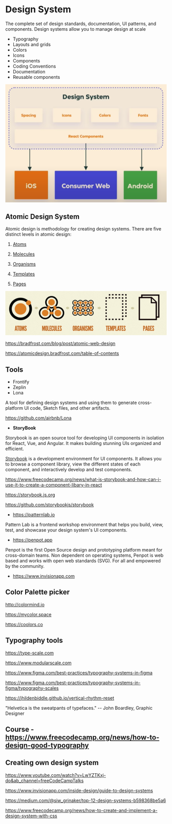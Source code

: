 # Design System

The complete set of design standards, documentation, UI patterns, and components. Design systems allow you to manage design at scale

- Typography
- Layouts and grids
- Colors
- Icons
- Components
- Coding Conventions
- Documentation
- Reusable components

![image](media/Design-System-image1.png)

## Atomic Design System

Atomic design is methodology for creating design systems. There are five distinct levels in atomic design:

1. [Atoms](https://bradfrost.com/blog/post/atomic-web-design/#atoms)

2. [Molecules](https://bradfrost.com/blog/post/atomic-web-design/#molecules)

3. [Organisms](https://bradfrost.com/blog/post/atomic-web-design/#organisms)

4. [Templates](https://bradfrost.com/blog/post/atomic-web-design/#templates)

5. [Pages](https://bradfrost.com/blog/post/atomic-web-design/#pages)

![image](media/Design-System-image2.jpeg)

<https://bradfrost.com/blog/post/atomic-web-design>

<https://atomicdesign.bradfrost.com/table-of-contents>

## Tools

- Frontify
- Zeplin
- Lona

A tool for defining design systems and using them to generate cross-platform UI code, Sketch files, and other artifacts.

<https://github.com/airbnb/Lona>

- **StoryBook**

Storybook is an open source tool for developing UI components in isolation for React, Vue, and Angular. It makes building stunning UIs organized and efficient.

[Storybook](https://storybook.js.org/) is a development environment for UI components. It allows you to browse a component library, view the different states of each component, and interactively develop and test components.

<https://www.freecodecamp.org/news/what-is-storybook-and-how-can-i-use-it-to-create-a-component-libary-in-react>

<https://storybook.js.org>

<https://github.com/storybookjs/storybook>

- <https://patternlab.io>

Pattern Lab is a frontend workshop environment that helps you build, view, test, and showcase your design system's UI components.

- <https://penpot.app>

Penpot is the first Open Source design and prototyping platform meant for cross-domain teams. Non dependent on operating systems, Penpot is web based and works with open web standards (SVG). For all and empowered by the community.

- <https://www.invisionapp.com>

## Color Palette picker

<http://colormind.io>

<https://mycolor.space>

<https://coolors.co>

## Typography tools

<https://type-scale.com>

<https://www.modularscale.com>

<https://www.figma.com/best-practices/typography-systems-in-figma>

<https://www.figma.com/best-practices/typography-systems-in-figma/typography-scales>

<https://jhildenbiddle.github.io/vertical-rhythm-reset>

"Helvetica is the sweatpants of typefaces." -- John Boardley, Graphic Designer

## Course - <https://www.freecodecamp.org/news/how-to-design-good-typography>

## Creating own design system

<https://www.youtube.com/watch?v=LwYZTKxj-do&ab_channel=freeCodeCampTalks>

<https://www.invisionapp.com/inside-design/guide-to-design-systems>

<https://medium.com/@siw_grinaker/top-12-design-systems-b598368be5a6>

<https://www.freecodecamp.org/news/how-to-create-and-implement-a-design-system-with-css>
